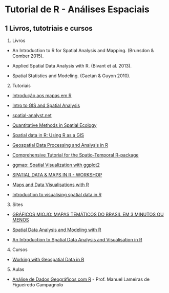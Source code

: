 # Tutorial de R - Análises Espaciais

## 1 Livros, tutotriais e cursos
1. Livros

- An Introduction to R for Spatial Analysis and Mapping. (Brunsdon & Comber 2015).

- Applied Spatial Data Analysis with R. (Bivant et al. 2013).

- Spatial Statistics and Modeling. (Gaetan & Guyon 2010).

2. Tutoriais

- [Introdução aos mapas em R](http://rstudio-pubs-static.s3.amazonaws.com/176768_ec7fb4801e3a4772886d61e65885fbdd.html)

- [Intro to GIS and Spatial Analysis](https://mgimond.github.io/Spatial/index.html)

- [spatial-analyst.net](http://spatial-analyst.net/wiki/index.php?title=Main_Page)

- [Quantitative Methods in Spatial Ecology](http://evansmurphy.wixsite.com/evansspatial)

- [Spatial data in R: Using R as a GIS](http://pakillo.github.io/R-GIS-tutorial/)

- [Geospatial Data Processing and Analysis in R](http://rpubs.com/ajlyons/rspatialdata)

- [Comprehensive Tutorial for the Spatio-Temporal R-package](https://cran.r-project.org/web/packages/SpatioTemporal/vignettes/ST_tutorial.pdf)

- [ggmap: Spatial Visualization with ggplot2](https://journal.r-project.org/archive/2013-1/kahle-wickham.pdf)

- [SPATIAL DATA & MAPS IN R  - WORKSHOP](https://github.com/mattjbayly/MapsProj/blob/master/Maps_Tutorial.R)

- [Maps and Data Visualisations with R](http://spatial.ly/r/)

- [Introduction to visualising spatial data in R](https://cran.r-project.org/doc/contrib/intro-spatial-rl.pdf)

3. Sites
- [GRÁFICOS MIOJO: MAPAS TEMÁTICOS DO BRASIL EM 3 MINUTOS OU MENOS](http://curso-r.com/blog/2017/05/04/2017-05-04-mapas-tematicos-3-minutos/)

- [Spatial Data Analysis and Modeling with R](http://www.rspatial.org/#)

- [An Introduction to Spatial Data Analysis and Visualisation in R ](https://data.cdrc.ac.uk/tutorial/an-introduction-to-spatial-data-analysis-and-visualisation-in-r)

4. Cursos
- [Working with Geospatial Data in R](https://www.datacamp.com/courses/working-with-geospatial-data-in-r)

5. Aulas
- [Análise de Dados Geográficos com R](https://fenix.isa.ulisboa.pt/qubEdu/cursos/ce.adg_r/lateral/material-pedagogico) - Prof. Manuel Lameiras de Figueiredo Campagnolo


## 
